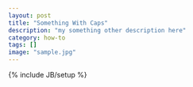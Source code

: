 ```yaml
---
layout: post
title: "Something With Caps"
description: "my something other description here"
category: how-to
tags: []
image: "sample.jpg"
---
```

{% include JB/setup %}
